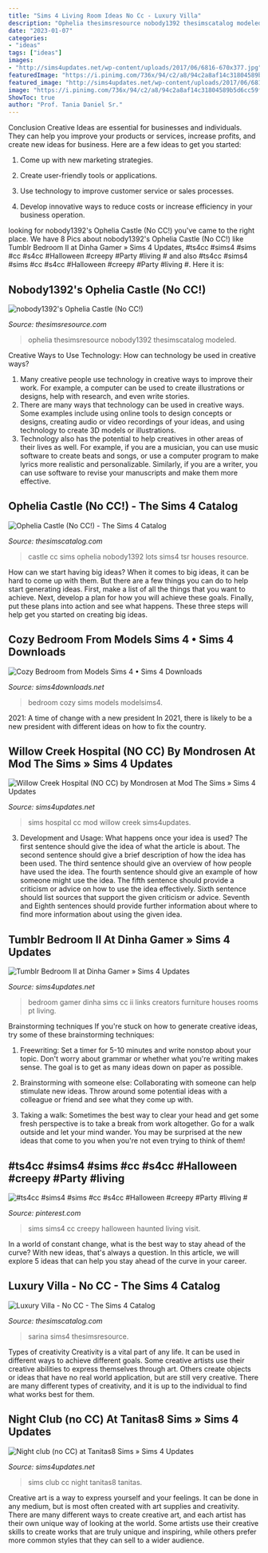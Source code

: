 ```yaml
---
title: "Sims 4 Living Room Ideas No Cc - Luxury Villa"
description: "Ophelia thesimsresource nobody1392 thesimscatalog modeled"
date: "2023-01-07"
categories:
- "ideas"
tags: ["ideas"]
images:
- "http://sims4updates.net/wp-content/uploads/2017/06/6816-670x377.jpg"
featuredImage: "https://i.pinimg.com/736x/94/c2/a8/94c2a8af14c31804589b5d6cc59f1d10.jpg"
featured_image: "http://sims4updates.net/wp-content/uploads/2017/06/6816-670x377.jpg"
image: "https://i.pinimg.com/736x/94/c2/a8/94c2a8af14c31804589b5d6cc59f1d10.jpg"
ShowToc: true
author: "Prof. Tania Daniel Sr."
---
```



Conclusion
Creative Ideas are essential for businesses and individuals. They can help you improve your products or services, increase profits, and create new ideas for business. Here are a few ideas to get you started:
1. Come up with new marketing strategies.

2. Create user-friendly tools or applications.

3. Use technology to improve customer service or sales processes.

4. Develop innovative ways to reduce costs or increase efficiency in your business operation.

	

		
looking for nobody1392&#039;s Ophelia Castle (No CC!) you've came to the right place. We have 8 Pics about nobody1392&#039;s Ophelia Castle (No CC!) like Tumblr Bedroom II at Dinha Gamer » Sims 4 Updates, #ts4cc #sims4 #sims #cc #s4cc #Halloween #creepy #Party #living # and also #ts4cc #sims4 #sims #cc #s4cc #Halloween #creepy #Party #living #. Here it is:
		
    
## Nobody1392&#039;s Ophelia Castle (No CC!)

<img loading=lazy src="https://www.thesimsresource.com/scaled/3126/w-867h-650-3126610.jpg" onerror="this.onerror=null;this.src='https://tse2.mm.bing.net/th?id=OIP.vFThGh_WmVYjDXCHsu74wwHaFj&amp;pid=15.1';" alt="nobody1392&#039;s Ophelia Castle (No CC!)">

_Source: thesimsresource.com_

>ophelia thesimsresource nobody1392 thesimscatalog modeled. 

	

Creative Ways to Use Technology: How can technology be used in creative ways?
1. Many creative people use technology in creative ways to improve their work. For example, a computer can be used to create illustrations or designs, help with research, and even write stories.
2. There are many ways that technology can be used in creative ways. Some examples include using online tools to design concepts or designs, creating audio or video recordings of your ideas, and using technology to create 3D models or illustrations.
3. Technology also has the potential to help creatives in other areas of their lives as well. For example, if you are a musician, you can use music software to create beats and songs, or use a computer program to make lyrics more realistic and personalizable. Similarly, if you are a writer, you can use software to revise your manuscripts and make them more effective. 
    
## Ophelia Castle (No CC!) - The Sims 4 Catalog

<img loading=lazy src="https://thesimscatalog.com/sims4/wp-content/uploads/2020/04/ophelia-castle-no-cc_5e8d94c8ac137.jpeg" onerror="this.onerror=null;this.src='https://tse2.mm.bing.net/th?id=OIP.Q9tLpTsQ-yfN6pupKBJh-AHaFj&amp;pid=15.1';" alt="Ophelia Castle (No CC!) - The Sims 4 Catalog">

_Source: thesimscatalog.com_

>castle cc sims ophelia nobody1392 lots sims4 tsr houses resource. 

	

How can we start having big ideas?
When it comes to big ideas, it can be hard to come up with them. But there are a few things you can do to help start generating ideas. First, make a list of all the things that you want to achieve. Next, develop a plan for how you will achieve these goals. Finally, put these plans into action and see what happens. These three steps will help get you started on creating big ideas.

    
## Cozy Bedroom From Models Sims 4 • Sims 4 Downloads

<img loading=lazy src="https://sims4downloads.net/wp-content/uploads/2020/09/COZY-BEDROOM.jpg" onerror="this.onerror=null;this.src='https://tse2.mm.bing.net/th?id=OIP.2bzmLqpRvyLZ4Bzr5yE6pQHaEK&amp;pid=15.1';" alt="Cozy Bedroom from Models Sims 4 • Sims 4 Downloads">

_Source: sims4downloads.net_

>bedroom cozy sims models modelsims4. 

	

2021: A time of change with a new president
In 2021, there is likely to be a new president with different ideas on how to fix the country.

    
## Willow Creek Hospital (NO CC) By Mondrosen At Mod The Sims » Sims 4 Updates

<img loading=lazy src="http://sims4updates.net/wp-content/uploads/2019/01/773-670x377.jpg" onerror="this.onerror=null;this.src='https://tse1.mm.bing.net/th?id=OIP.IJdP_DSndmu6uCUE-FNEagHaEK&amp;pid=15.1';" alt="Willow Creek Hospital (NO CC) by Mondrosen at Mod The Sims » Sims 4 Updates">

_Source: sims4updates.net_

>sims hospital cc mod willow creek sims4updates. 

	

3. Development and Usage: What happens once your idea is used?
The first sentence should give the idea of what the article is about. The second sentence should give a brief description of how the idea has been used. The third sentence should give an overview of how people have used the idea. The fourth sentence should give an example of how someone might use the idea. The fifth sentence should provide a criticism or advice on how to use the idea effectively. Sixth sentence should list sources that support the given criticism or advice. Seventh and Eighth sentences should provide further information about where to find more information about using the given idea.

    
## Tumblr Bedroom II At Dinha Gamer » Sims 4 Updates

<img loading=lazy src="http://sims4updates.net/wp-content/uploads/2017/06/6816-670x377.jpg" onerror="this.onerror=null;this.src='https://tse3.mm.bing.net/th?id=OIP.RIor_6zahBS8byt7SxlS-QHaEK&amp;pid=15.1';" alt="Tumblr Bedroom II at Dinha Gamer » Sims 4 Updates">

_Source: sims4updates.net_

>bedroom gamer dinha sims cc ii links creators furniture houses rooms pt living. 

	

Brainstorming techniques
If you're stuck on how to generate creative ideas, try some of these brainstorming techniques:
1. Freewriting: Set a timer for 5-10 minutes and write nonstop about your topic. Don't worry about grammar or whether what you're writing makes sense. The goal is to get as many ideas down on paper as possible.

2. Brainstorming with someone else: Collaborating with someone can help stimulate new ideas. Throw around some potential ideas with a colleague or friend and see what they come up with.

3. Taking a walk: Sometimes the best way to clear your head and get some fresh perspective is to take a break from work altogether. Go for a walk outside and let your mind wander. You may be surprised at the new ideas that come to you when you're not even trying to think of them!

    
## #ts4cc #sims4 #sims #cc #s4cc #Halloween #creepy #Party #living #

<img loading=lazy src="https://i.pinimg.com/736x/94/c2/a8/94c2a8af14c31804589b5d6cc59f1d10.jpg" onerror="this.onerror=null;this.src='https://tse1.mm.bing.net/th?id=OIP.ZIqgxGrE8836Fut9_NFgXAHaHa&amp;pid=15.1';" alt="#ts4cc #sims4 #sims #cc #s4cc #Halloween #creepy #Party #living #">

_Source: pinterest.com_

>sims sims4 cc creepy halloween haunted living visit. 

	

In a world of constant change, what is the best way to stay ahead of the curve? With new ideas, that's always a question. In this article, we will explore 5 ideas that can help you stay ahead of the curve in your career.

    
## Luxury Villa - No CC - The Sims 4 Catalog

<img loading=lazy src="https://i0.wp.com/thesimscatalog.com/sims4/wp-content/uploads/2020/03/luxury-villa-no-cc_5e6e5c593c550.jpeg?fit=800%2C600&amp;ssl=1" onerror="this.onerror=null;this.src='https://tse3.mm.bing.net/th?id=OIP.JoXeQzeu5mwmgA4NiN06OQHaFj&amp;pid=15.1';" alt="Luxury Villa - No CC - The Sims 4 Catalog">

_Source: thesimscatalog.com_

>sarina sims4 thesimsresource. 

	

Types of creativity
Creativity is a vital part of any life. It can be used in different ways to achieve different goals. Some creative artists use their creative abilities to express themselves through art. Others create objects or ideas that have no real world application, but are still very creative. There are many different types of creativity, and it is up to the individual to find what works best for them.

    
## Night Club (no CC) At Tanitas8 Sims » Sims 4 Updates

<img loading=lazy src="http://sims4updates.net/wp-content/uploads/2015/12/9718-670x356.jpg" onerror="this.onerror=null;this.src='https://tse1.mm.bing.net/th?id=OIP.N9CjExLMfbRTg2NT9pQAAQHaD7&amp;pid=15.1';" alt="Night club (no CC) at Tanitas8 Sims » Sims 4 Updates">

_Source: sims4updates.net_

>sims club cc night tanitas8 tanitas. 

	

Creative art is a way to express yourself and your feelings. It can be done in any medium, but is most often created with art supplies and creativity. There are many different ways to create creative art, and each artist has their own unique way of looking at the world. Some artists use their creative skills to create works that are truly unique and inspiring, while others prefer more common styles that they can sell to a wider audience.

